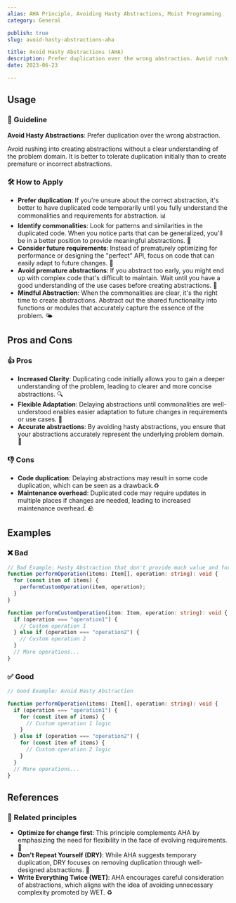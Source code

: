 ```yaml
---
alias: AHA Principle, Avoiding Hasty Abstractions, Moist Programming
category: General

publish: true
slug: avoid-hasty-abstractions-aha

title: Avoid Hasty Abstractions (AHA)
description: Prefer duplication over the wrong abstraction. Avoid rushing into creating abstractions without a clear understanding of the problem domain.
date: 2023-06-23

---
```


## Usage

### 📝 Guideline
**Avoid Hasty Abstractions**: Prefer duplication over the wrong abstraction.

Avoid rushing into creating abstractions without a clear understanding of the problem domain. It is better to tolerate duplication initially than to create premature or incorrect abstractions.

### 🛠️ How to Apply
- **Prefer duplication**: If you're unsure about the correct abstraction, it's better to have duplicated code temporarily until you fully understand the commonalities and requirements for abstraction. 📊
- **Identify commonalities**: Look for patterns and similarities in the duplicated code. When you notice parts that can be generalized, you'll be in a better position to provide meaningful abstractions. 🧩
- **Consider future requirements**: Instead of prematurely optimizing for performance or designing the "perfect" API, focus on code that can easily adapt to future changes. 🔮
- **Avoid premature abstractions**: If you abstract too early, you might end up with complex code that's difficult to maintain. Wait until you have a good understanding of the use cases before creating abstractions. 🚧
- **Mindful Abstraction**: When the commonalities are clear, it's the right time to create abstractions. Abstract out the shared functionality into functions or modules that accurately capture the essence of the problem. 🌤️

## Pros and Cons

### 👍 Pros
- **Increased Clarity**: Duplicating code initially allows you to gain a deeper understanding of the problem, leading to clearer and more concise abstractions. 🔍
- **Flexible Adaptation**: Delaying abstractions until commonalities are well-understood enables easier adaptation to future changes in requirements or use cases. 🔄
- **Accurate abstractions**: By avoiding hasty abstractions, you ensure that your abstractions accurately represent the underlying problem domain. 🎯

### 👎 Cons
- **Code duplication**: Delaying abstractions may result in some code duplication, which can be seen as a drawback.♻️
- **Maintenance overhead**: Duplicated code may require updates in multiple places if changes are needed, leading to increased maintenance overhead. 🪨

## Examples

### ❌ Bad
```typescript
// Bad Example: Hasty Abstraction that don't provide much value and forces one item per operation
function performOperation(items: Item[], operation: string): void {
  for (const item of items) {
    performCustomOperation(item, operation);
  }
}

function performCustomOperation(item: Item, operation: string): void {
  if (operation === "operation1") {
    // Custom operation 1
  } else if (operation === "operation2") {
    // Custom operation 2
  }
  // More operations...
}
```

### ✅ Good
```typescript
// Good Example: Avoid Hasty Abstraction

function performOperation(items: Item[], operation: string): void {
  if (operation === "operation1") {
    for (const item of items) {
      // Custom operation 1 logic
    }
  } else if (operation === "operation2") {
    for (const item of items) {
      // Custom operation 2 logic
    }
  }
  // More operations...
}

```

## References

### 🔀 Related principles
- **Optimize for change first**: This principle complements AHA by emphasizing the need for flexibility in the face of evolving requirements. 🔧
- **Don't Repeat Yourself (DRY)**: While AHA suggests temporary duplication, DRY focuses on removing duplication through well-designed abstractions. 🔄
- **Write Everything Twice (WET)**: AHA encourages careful consideration of abstractions, which aligns with the idea of avoiding unnecessary complexity promoted by WET. ♻️




